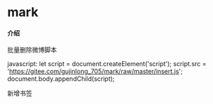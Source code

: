 # mark

#### 介绍
批量删除微博脚本


  javascript: let script = document.createElement('script'); script.src = 'https://gitee.com/gujinlong_705/mark/raw/master/insert.js'; document.body.appendChild(script);


新增书签